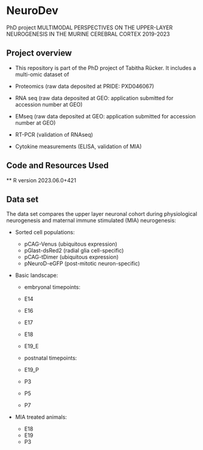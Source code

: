 # NeuroDev
PhD project
MULTIMODAL PERSPECTIVES ON THE UPPER-LAYER NEUROGENESIS IN THE MURINE CEREBRAL CORTEX
2019-2023

## Project overview

- This repository is part of the PhD project of Tabitha Rücker. It includes a multi-omic dataset of
* Proteomics (raw data deposited at PRIDE: PXD046067)
* RNA seq (raw data deposited at GEO: application submitted for accession number at GEO)
* EMseq (raw data deposited at GEO: application submitted for accession number at GEO)
  
* RT-PCR (validation of RNAseq)
* Cytokine measurements (ELISA, validation of MIA)


## Code and Resources Used 
** R version 2023.06.0+421  

## Data set
The data set compares the upper layer neuronal cohort during physiological neurogenesis and maternal immune stimulated (MIA) neurogenesis:
* Sorted cell populations:
    * pCAG-Venus (ubiquitous expression)
    * pGlast-dsRed2 (radial glia cell-specific) 
    * pCAG-tDimer (ubiquitous expression)
    * pNeuroD-eGFP (post-mitotic neuron-specific) 

*	Basic landscape:
    * embryonal timepoints: 
    
    * E14
    * E16
    * E17
    * E18
    * E19_E
    
    * postnatal timepoints:
    
    * E19_P
    * P3
    * P5
    * P7    
    
*	MIA treated animals:
    * E18
    * E19
    * P3

